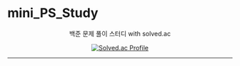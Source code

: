 # mini_PS_Study

<div align="center">
백준 문제 풀이 스터디 with solved.ac </br>

  
[![Solved.ac Profile](http://mazassumnida.wtf/api/v2/generate_badge?boj=lgeun0905)](https://solved.ac/lgeun0905/)

* * *
